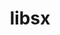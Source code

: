 ---
title: libsx
hero:
  title: colajs
  description: Libsx致力于提供小巧、高效、安全、易用的前端开发工具库（colajs）
  actions:
    - text: 广播
      link: /broadcast/broadcast
features:
  - title: 超小巧
    emoji: 💎
    description: 纯原生js实现，无依赖，安全小巧，用起来没压力
  - title: tree shaking
    emoji: 🚀
    description: 如果你的项目使用esmodel，你可以使用tree shaking
  - title: 完善的功能
    emoji: 💡
    description: 你需要的功能，在这里都有，没有，你就告诉我吧
  - title: 安全
    emoji: 🔒
    description: 100%单元测试覆盖率
  - title: 超稳定
    emoji: 🚥
    description: 100%单元测试覆盖率，组件100%UI自动化测试
  - title: 无架构设计
    emoji: 💪
    description: libsx提供的组件或lib库，均不受任何框架限制，无论你是react还是vue，或者JQuery，都可以用
---